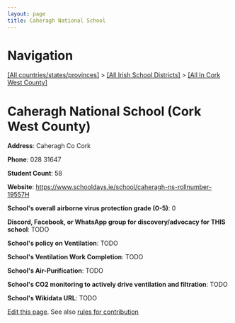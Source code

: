 ```yaml
---
layout: page
title: Caheragh National School
---
```

# Navigation

[[All countries/states/provinces]](../../..) > [[All Irish School Districts]](../..) > [[All In Cork West County]](..)

# Caheragh National School (Cork West County)

**Address**: Caheragh Co Cork

**Phone**: 028 31647

**Student Count**: 58

**Website**: <https://www.schooldays.ie/school/caheragh-ns-rollnumber-19557H>

**School's overall airborne virus protection grade (0-5)**: 0

**Discord, Facebook, or WhatsApp group for discovery/advocacy for THIS school**: TODO

**School's policy on Ventilation**: TODO

**School's Ventilation Work Completion**: TODO

**School's Air-Purification**: TODO

**School's CO2 monitoring to actively drive ventilation and filtration**: TODO

**School's Wikidata URL**: TODO


[Edit this page](https://github.com/ventilate-schools/Ireland/edit/main/./Cork_West_County/Caheragh_National_School.md). See also [rules for contribution](../../../contribution-rules/)